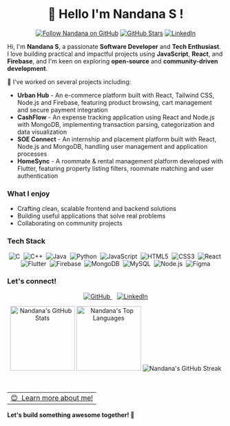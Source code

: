<h1 align="center">👋 Hello I'm Nandana S !</h1>
<p align="center">
  <a href="https://github.com/Nandanaaaaaa"><img src="https://img.shields.io/github/followers/Nandanaaaaaa?label=Follow&style=social" alt="Follow Nandana on GitHub" /></a>
  <a href="https://github.com/Nandanaaaaaa?tab=repositories"><img src="https://img.shields.io/github/stars/Nandanaaaaaa?style=flat&logo=github&label=Total%20Stars&color=teal" alt="GitHub Stars"/></a>
  <a href="https://www.linkedin.com/in/nandana-s--/"><img src="https://img.shields.io/badge/LinkedIn-nandana--s-blue?style=flat&logo=linkedin" alt="LinkedIn"/></a>
</p>

Hi, I'm **Nandana S**, a passionate **Software Developer** and **Tech Enthusiast**. I love building practical and impactful projects using **JavaScript**, **React**, and **Firebase**, and I'm keen on exploring **open-source** and **community-driven development**.

🚀 I've worked on several projects including:
- **Urban Hub** - An e-commerce platform built with React, Tailwind CSS, Node.js and Firebase, featuring product browsing, cart management and secure payment integration
- **CashFlow** - An expense tracking application using React and Node.js with MongoDB, implementing transaction parsing, categorization and data visualization
- **SOE Connect** - An internship and placement platform built with React, Node.js and MongoDB, handling user management and application processes
- **HomeSync** - A roommate & rental management platform developed with Flutter, featuring property listing filters, roommate matching and user authentication

### What I enjoy
- Crafting clean, scalable frontend and backend solutions  
- Building useful applications that solve real problems
- Collaborating on community projects  

### Tech Stack
<p align="center">
  <img src="https://img.shields.io/badge/C-00599C?logo=c&logoColor=white" alt="C" />&nbsp;
  <img src="https://img.shields.io/badge/C++-00599C?logo=cplusplus&logoColor=white" alt="C++" />&nbsp;
  <img src="https://img.shields.io/badge/Java-ED8B00?logo=openjdk&logoColor=white" alt="Java" />&nbsp;
  <img src="https://img.shields.io/badge/Python-3776AB?logo=python&logoColor=white" alt="Python" />&nbsp;
  <img src="https://img.shields.io/badge/JavaScript-F7DF1E?logo=javascript&logoColor=black" alt="JavaScript" />&nbsp;
  <img src="https://img.shields.io/badge/HTML5-E34F26?logo=html5&logoColor=white" alt="HTML5" />&nbsp;
  <img src="https://img.shields.io/badge/CSS3-1572B6?logo=css3&logoColor=white" alt="CSS3" />&nbsp;
  <img src="https://img.shields.io/badge/React-20232A?logo=react&logoColor=61DAFB" alt="React" />&nbsp;
  <img src="https://img.shields.io/badge/Flutter-02569B?logo=flutter&logoColor=white" alt="Flutter" />&nbsp;
  <img src="https://img.shields.io/badge/Firebase-FFCA28?logo=firebase&logoColor=black" alt="Firebase" />&nbsp;
  <img src="https://img.shields.io/badge/MongoDB-4EA94B?logo=mongodb&logoColor=white" alt="MongoDB" />&nbsp;
  <img src="https://img.shields.io/badge/MySQL-4479A1?logo=mysql&logoColor=white" alt="MySQL" />&nbsp;
  <img src="https://img.shields.io/badge/Node.js-43853D?logo=node.js&logoColor=white" alt="Node.js" />&nbsp;
  <img src="https://img.shields.io/badge/Figma-F24E1E?logo=figma&logoColor=white" alt="Figma" />
</p>

### Let's connect!
<p align="center">
  <a href="https://github.com/Nandanaaaaaa">
    <img src="https://img.shields.io/badge/GitHub-black?style=for-the-badge&logo=github&logoColor=white" alt="GitHub" />
  </a>&nbsp;&nbsp;
  <a href="https://www.linkedin.com/in/nandana-s--/">
    <img src="https://img.shields.io/badge/LinkedIn-0077B5?style=for-the-badge&logo=linkedin&logoColor=white" alt="LinkedIn" />
  </a>
</p>

<p align="center">
  <img height="150" width="auto" src="https://github-readme-stats.vercel.app/api?username=Nandanaaaaaa&show_icons=true&count_private=true&theme=darcula&hide_border=true&hide=issues,contribs&bg_color=00000000" alt="Nandana's GitHub Stats" />
  <img height="150" width="auto" src="https://github-readme-stats.vercel.app/api/top-langs/?username=Nandanaaaaaa&layout=compact&hide_border=true&theme=darcula&bg_color=00000000&langs_count=6" alt="Nandana's Top Languages" />
  <img src="https://github-readme-streak-stats.herokuapp.com?user=Nandanaaaaaa&theme=darcula&hide_border=true&background=FFFFFF00" alt="Nandana's GitHub Streak" />
</p>

<br />

<a href="https://www.google.com/search?q=Nandana+S">
  <table align="center">
      <tr>
          <td>
            😊&nbsp;&nbsp;Learn more about me!
          </td>
      </tr>
  </table>
</a>


**Let's build something awesome together! 🚀**

